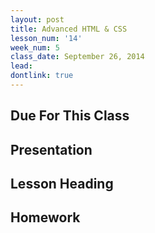 ```yaml
---
layout: post
title: Advanced HTML & CSS
lesson_num: '14'
week_num: 5
class_date: September 26, 2014
lead: 
dontlink: true
---
```


## Due For This Class

## Presentation

## Lesson Heading
  
## Homework
